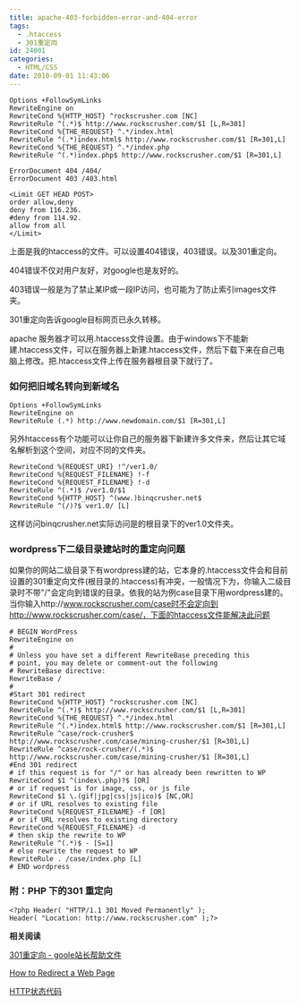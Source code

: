 ```yaml
---
title: apache-403-forbidden-error-and-404-error
tags:
  - .htaccess
  - 301重定向
id: 24001
categories:
  - HTML/CSS
date: 2010-09-01 11:43:06
---
```


```
Options +FollowSymLinks
RewriteEngine on
RewriteCond %{HTTP_HOST} ^rockscrusher.com [NC]
RewriteRule ^(.*)$ http://www.rockscrusher.com/$1 [L,R=301]
RewriteCond %{THE_REQUEST} ^.*/index.html
RewriteRule ^(.*)index.html$ http://www.rockscrusher.com/$1 [R=301,L]
RewriteCond %{THE_REQUEST} ^.*/index.php
RewriteRule ^(.*)index.php$ http://www.rockscrusher.com/$1 [R=301,L]

ErrorDocument 404 /404/
ErrorDocument 403 /403.html

<Limit GET HEAD POST>
order allow,deny
deny from 116.236.
#deny from 114.92.
allow from all
</Limit>
```

上面是我的htaccess的文件。可以设置404错误，403错误。以及301重定向。

404错误不仅对用户友好，对google也是友好的。

403错误一般是为了禁止某IP或一段IP访问，也可能为了防止索引images文件夹。

301重定向告诉google目标网页已永久转移。

apache 服务器才可以用.htaccess文件设置。由于windows下不能新建.htaccess文件，可以在服务器上新建.htaccess文件，然后下载下来在自己电脑上修改。把.htaccess文件上传在服务器根目录下就行了。

### 如何把旧域名转向到新域名

```
Options +FollowSymLinks
RewriteEngine on
RewriteRule (.*) http://www.newdomain.com/$1 [R=301,L]
```

另外htaccess有个功能可以让你自己的服务器下新建许多文件来，然后让其它域名解析到这个空间，对应不同的文件夹。

```
RewriteCond %{REQUEST_URI} !^/ver1.0/
RewriteCond %{REQUEST_FILENAME} !-f
RewriteCond %{REQUEST_FILENAME} !-d
RewriteRule ^(.*)$ /ver1.0/$1
RewriteCond %{HTTP_HOST} ^(www.)binqcrusher.net$
RewriteRule ^(/)?$ ver1.0/ [L]
```

这样访问binqcrusher.net实际访问是的根目录下的ver1.0文件夹。

### wordpress下二级目录建站时的重定向问题

如果你的网站二级目录下有wordpress建的站，它本身的.htaccess文件会和目前设置的301重定向文件(根目录的.htaccess)有冲突，一般情况下为，你输入二级目录时不带"/"会定向到错误的目录。依我的站为例case目录下用wordpress建的。当你输入http://www.rockscrusher.com/case时不会定向到http://www.rockscrusher.com/case/，下面的htaccess文件能解决此问题

```
# BEGIN WordPress
RewriteEngine on
#
# Unless you have set a different RewriteBase preceding this
# point, you may delete or comment-out the following
# RewriteBase directive:
RewriteBase /
#
#Start 301 redirect
RewriteCond %{HTTP_HOST} ^rockscrusher.com [NC]
RewriteRule ^(.*)$ http://www.rockscrusher.com/$1 [L,R=301]
RewriteCond %{THE_REQUEST} ^.*/index.html
RewriteRule ^(.*)index.html$ http://www.rockscrusher.com/$1 [R=301,L]
RewriteRule ^case/rock-crusher$ http://www.rockscrusher.com/case/mining-crusher/$1 [R=301,L]
RewriteRule ^case/rock-crusher/(.*)$ http://www.rockscrusher.com/case/mining-crusher/$1 [R=301,L]
#End 301 redirect
# if this request is for "/" or has already been rewritten to WP
RewriteCond $1 ^(index\.php)?$ [OR]
# or if request is for image, css, or js file
RewriteCond $1 \.(gif|jpg|css|js|ico)$ [NC,OR]
# or if URL resolves to existing file
RewriteCond %{REQUEST_FILENAME} -f [OR]
# or if URL resolves to existing directory
RewriteCond %{REQUEST_FILENAME} -d
# then skip the rewrite to WP
RewriteRule ^(.*)$ - [S=1]
# else rewrite the request to WP
RewriteRule . /case/index.php [L]
# END wordpress
```

### 附：PHP 下的301 重定向

```
<?php Header( "HTTP/1.1 301 Moved Permanently" );
Header( "Location: http://www.rockscrusher.com" );?>
```

**相关阅读**

[301重定向 - goole站长帮助文件](http://www.google.com/support/webmasters/bin/answer.py?hl=cn&amp;answer=93633)

[How to Redirect a Web Page](http://www.webconfs.com/how-to-redirect-a-webpage.php)

[HTTP状态代码](http://www.google.com/support/webmasters/bin/answer.py?hl=cn&amp;answer=40132)